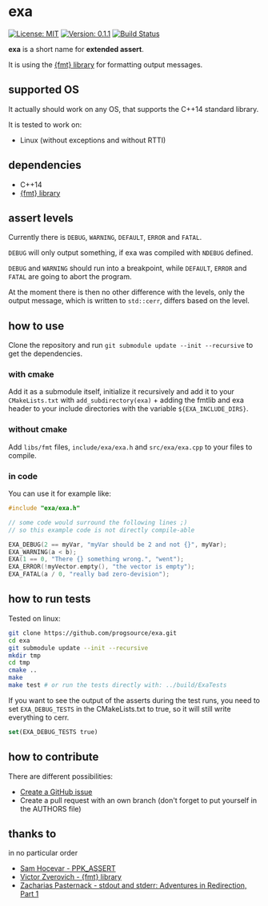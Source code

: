 # exa

[![License: MIT](https://img.shields.io/badge/License-MIT-yellow.svg)](https://opensource.org/licenses/MIT)
[![Version: 0.1.1](https://img.shields.io/badge/Version-0.1.1-brightgreen.svg)](https://semver.org/)
[![Build Status](https://travis-ci.org/progsource/exa.svg?branch=master)](https://travis-ci.org/progsource/exa)

**exa** is a short name for **extended assert**.

It is using the [{fmt} library](https://github.com/fmtlib/fmt) for formatting
output messages.

## supported OS

It actually should work on any OS, that supports the C++14 standard library.

It is tested to work on:

* Linux (without exceptions and without RTTI)

## dependencies

* C++14
* [{fmt} library](https://github.com/fmtlib/fmt)

## assert levels

Currently there is `DEBUG`, `WARNING`, `DEFAULT`, `ERROR` and `FATAL`.

`DEBUG` will only output something, if exa was compiled with `NDEBUG` defined.

`DEBUG` and `WARNING` should run into a breakpoint, while `DEFAULT`, `ERROR` and
`FATAL` are going to abort the program.

At the moment there is then no other difference with the levels, only the output
message, which is written to `std::cerr`, differs based on the level.

## how to use

Clone the repository and run `git submodule update --init --recursive` to get
the dependencies.

### with cmake

Add it as a submodule itself, initialize it recursively and add it to your
`CMakeLists.txt` with `add_subdirectory(exa)` + adding the fmtlib and exa header
to your include directories with the variable `${EXA_INCLUDE_DIRS}`.

### without cmake

Add `libs/fmt` files, `include/exa/exa.h` and `src/exa/exa.cpp` to your files to
compile.

### in code

You can use it for example like:

```c++
#include "exa/exa.h"

// some code would surround the following lines ;)
// so this example code is not directly compile-able

EXA_DEBUG(2 == myVar, "myVar should be 2 and not {}", myVar);
EXA_WARNING(a < b);
EXA(1 == 0, "There {} something wrong.", "went");
EXA_ERROR(!myVector.empty(), "the vector is empty");
EXA_FATAL(a / 0, "really bad zero-devision");
```

## how to run tests

Tested on linux:

```bash
git clone https://github.com/progsource/exa.git
cd exa
git submodule update --init --recursive
mkdir tmp
cd tmp
cmake ..
make
make test # or run the tests directly with: ../build/ExaTests
```

If you want to see the output of the asserts during the test runs, you need to
set `EXA_DEBUG_TESTS` in the CMakeLists.txt to true, so it will still write
everything to cerr.

```cmake
set(EXA_DEBUG_TESTS true)
```

## how to contribute

There are different possibilities:

* [Create a GitHub issue](https://github.com/progsource/exa/issues/new)
* Create a pull request with an own branch (don't forget to put yourself in the
  AUTHORS file)

## thanks to

in no particular order

* [Sam Hocevar - PPK_ASSERT](https://github.com/gpakosz/PPK_ASSERT)
* [Victor Zverovich - {fmt} library](https://github.com/fmtlib/fmt)
* [Zacharias Pasternack - stdout and stderr: Adventures in Redirection, Part 1](http://zpasternack.org/stdout-and-stderr-adventures-in-redirection-part-1/)
